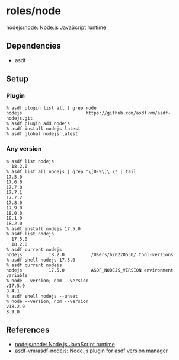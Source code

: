 # roles/node
nodejs/node: Node.js JavaScript runtime



## Dependencies
- asdf



## Setup
### Plugin
```
% asdf plugin list all | grep node
nodejs                        https://github.com/asdf-vm/asdf-nodejs.git
% asdf plugin add nodejs
% asdf install nodejs latest
% asdf global nodejs latest
```


### Any version
```
% asdf list nodejs
  18.2.0
% asdf list all nodejs | grep ^\[0-9\]\.\* | tail
17.5.0
17.6.0
17.7.0
17.7.1
17.7.2
17.8.0
17.9.0
18.0.0
18.1.0
18.2.0
% asdf install nodejs 17.5.0
% asdf list nodejs
  17.5.0
  18.2.0
% asdf current nodejs
nodejs          18.2.0          /Users/h20220530/.tool-versions
% asdf shell nodejs 17.5.0
% asdf current nodejs
nodejs          17.5.0          ASDF_NODEJS_VERSION environment variable
% node --version; npm --version
v17.5.0
8.4.1
% asdf shell nodejs --unset
% node --version; npm --version
v18.2.0
8.9.0
```



## References
- [nodejs/node: Node.js JavaScript runtime](https://github.com/nodejs/node)
- [asdf-vm/asdf-nodejs: Node.js plugin for asdf version manager](https://github.com/asdf-vm/asdf-nodejs)

